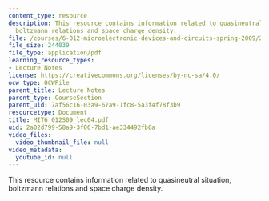 ```yaml
---
content_type: resource
description: This resource contains information related to quasineutral situation,
  boltzmann relations and space charge density.
file: /courses/6-012-microelectronic-devices-and-circuits-spring-2009/2a02d79958a93f067bd1ae334492fb6a_MIT6_012S09_lec04.pdf
file_size: 244039
file_type: application/pdf
learning_resource_types:
- Lecture Notes
license: https://creativecommons.org/licenses/by-nc-sa/4.0/
ocw_type: OCWFile
parent_title: Lecture Notes
parent_type: CourseSection
parent_uid: 7af56c16-03a9-67a9-1fc8-5a3f4f78f3b9
resourcetype: Document
title: MIT6_012S09_lec04.pdf
uid: 2a02d799-58a9-3f06-7bd1-ae334492fb6a
video_files:
  video_thumbnail_file: null
video_metadata:
  youtube_id: null
---
```

This resource contains information related to quasineutral situation, boltzmann relations and space charge density.